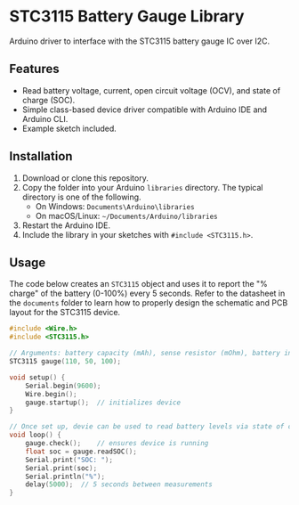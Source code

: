 # STC3115 Battery Gauge Library

Arduino driver to interface with the STC3115 battery gauge IC over I2C.

## Features

- Read battery voltage, current, open circuit voltage (OCV), and state of charge (SOC).
- Simple class-based device driver compatible with Arduino IDE and Arduino CLI.
- Example sketch included.

## Installation

1. Download or clone this repository.
2. Copy the folder into your Arduino `libraries` directory. The typical directory is one of the following.
   - On Windows: `Documents\Arduino\libraries`
   - On macOS/Linux: `~/Documents/Arduino/libraries`
3. Restart the Arduino IDE.
4. Include the library in your sketches with `#include <STC3115.h>`.

## Usage

The code below creates an `STC3115` object and uses it to report the "% charge" of the battery (0-100%) every 5 seconds. 
Refer to the datasheet in the `documents` folder to learn how to properly design the schematic and PCB layout for the STC3115 device.

```cpp
#include <Wire.h>
#include <STC3115.h>

// Arguments: battery capacity (mAh), sense resistor (mOhm), battery internal resistance (mOhm)
STC3115 gauge(110, 50, 100); 

void setup() {
    Serial.begin(9600);
    Wire.begin();
    gauge.startup();  // initializes device
}

// Once set up, devie can be used to read battery levels via state of charge (SOC)
void loop() {
    gauge.check();    // ensures device is running
    float soc = gauge.readSOC();
    Serial.print("SOC: ");
    Serial.print(soc);
    Serial.println("%");
    delay(5000);  // 5 seconds between measurements
}
```

